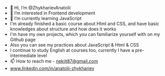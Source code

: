 - 👋 Hi, I’m @ZhykharievAnatolii
- 👀 I’m interested in Frontend development
- 🌱 I’m currently learning JavaScript
- I'm already finished a basic course about Html and CSS, and have basic knowledges about structure and how does it works
- I'm have my own projects, which you can familiarize yourself with on my Github page
- Also you can see my practices about JavaScript & Html & CSS
- I continue to study English at courses too, currently I have a pre-intermediate level
- 📫 How to reach me - nekijt87@gmail.com
- www.linkedin.com/in/anatolii-zhykhariev

<!---
ZhykharievAnatolii/ZhykharievAnatolii is a ✨ special ✨ repository because its `README.md` (this file) appears on your GitHub profile.
You can click the Preview link to take a look at your changes.
--->
